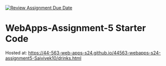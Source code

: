 [![Review Assignment Due Date](https://classroom.github.com/assets/deadline-readme-button-24ddc0f5d75046c5622901739e7c5dd533143b0c8e959d652212380cedb1ea36.svg)](https://classroom.github.com/a/5u0mb8O1)
# WebApps-Assignment-5 Starter Code

Hosted at: https://44-563-web-apps-s24.github.io/44563-webapps-s24-assignment5-Saivivek10/drinks.html
